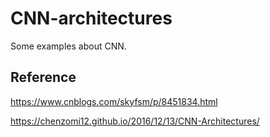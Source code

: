 # CNN-architectures
Some examples about CNN.

## Reference
https://www.cnblogs.com/skyfsm/p/8451834.html

https://chenzomi12.github.io/2016/12/13/CNN-Architectures/
